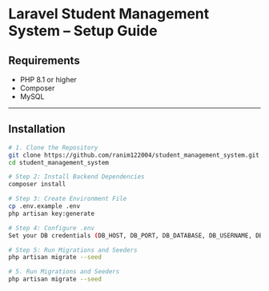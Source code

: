 # Laravel Student Management System – Setup Guide

## Requirements
- PHP 8.1 or higher
- Composer
- MySQL

---

## Installation

```bash
# 1. Clone the Repository
git clone https://github.com/ranim122004/student_management_system.git
cd student_management_system

# Step 2: Install Backend Dependencies
composer install

# Step 3: Create Environment File
cp .env.example .env
php artisan key:generate

# Step 4: Configure .env
Set your DB credentials (DB_HOST, DB_PORT, DB_DATABASE, DB_USERNAME, DB_PASSWORD)

# Step 5: Run Migrations and Seeders
php artisan migrate --seed

# 5. Run Migrations and Seeders
php artisan migrate --seed

